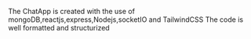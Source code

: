 The ChatApp is created with the use of mongoDB,reactjs,express,Nodejs,socketIO and TailwindCSS
The code is well formatted and structurized

